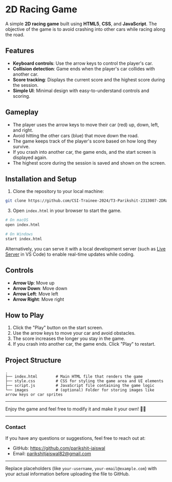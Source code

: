 
# 2D Racing Game

A simple **2D racing game** built using **HTML5**, **CSS**, and **JavaScript**. The objective of the game is to avoid crashing into other cars while racing along the road.

## Features

- **Keyboard controls**: Use the arrow keys to control the player's car.
- **Collision detection**: Game ends when the player's car collides with another car.
- **Score tracking**: Displays the current score and the highest score during the session.
- **Simple UI**: Minimal design with easy-to-understand controls and scoring.

## Gameplay

- The player uses the arrow keys to move their car (red) up, down, left, and right.
- Avoid hitting the other cars (blue) that move down the road.
- The game keeps track of the player's score based on how long they survive.
- If you crash into another car, the game ends, and the start screen is displayed again.
- The highest score during the session is saved and shown on the screen.

## Installation and Setup

1. Clone the repository to your local machine:

```bash
git clone https://github.com/CSI-Trainee-2024/T3-Parikshit-2313007-2DRacingGame
```

3. Open `index.html` in your browser to start the game.

```bash
# On macOS
open index.html

# On Windows
start index.html
```

Alternatively, you can serve it with a local development server (such as [Live Server](https://marketplace.visualstudio.com/items?itemName=ritwickdey.LiveServer) in VS Code) to enable real-time updates while coding.

## Controls

- **Arrow Up**: Move up
- **Arrow Down**: Move down
- **Arrow Left**: Move left
- **Arrow Right**: Move right

## How to Play

1. Click the "Play" button on the start screen.
2. Use the arrow keys to move your car and avoid obstacles.
3. The score increases the longer you stay in the game.
4. If you crash into another car, the game ends. Click "Play" to restart.

## Project Structure

```
.
├── index.html        # Main HTML file that renders the game
├── style.css         # CSS for styling the game area and UI elements
├── script.js         # JavaScript file containing the game logic
└── images            # (optional) Folder for storing images like arrow keys or car sprites
```
---

Enjoy the game and feel free to modify it and make it your own! 🚗💨

---

### Contact

If you have any questions or suggestions, feel free to reach out at:

- GitHub: https://github.com/parikshit-jaiswal
- Email: parikshitjaiswal82@gmail.com

---

Replace placeholders (like `your-username`, `your-email@example.com`) with your actual information before uploading the file to GitHub.

